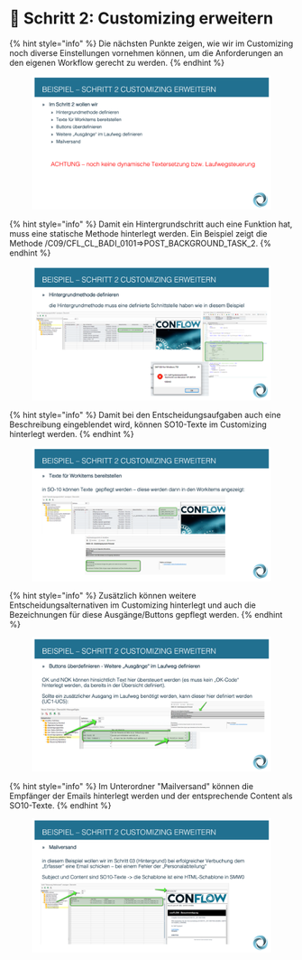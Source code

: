 # 📝 Schritt 2: Customizing erweitern

{% hint style="info" %}
Die nächsten Punkte zeigen, wie wir im Customizing noch diverse Einstellungen vornehmen können, um die Anforderungen an den eigenen Workflow gerecht zu werden.
{% endhint %}

<figure><img src="../../.gitbook/assets/Folie14 (1).png" alt=""><figcaption></figcaption></figure>

{% hint style="info" %}
Damit ein Hintergrundschritt auch eine Funktion hat, muss eine statische Methode hinterlegt werden. Ein Beispiel zeigt die Methode /C09/CFL\_CL\_BADI\_0101=>POST\_BACKGROUND\_TASK\_2.
{% endhint %}

<figure><img src="../../.gitbook/assets/Folie15.png" alt=""><figcaption></figcaption></figure>

{% hint style="info" %}
Damit bei den Entscheidungsaufgaben auch eine Beschreibung eingeblendet wird, können SO10-Texte im Customizing hinterlegt werden.
{% endhint %}

<figure><img src="../../.gitbook/assets/Folie16 (1).png" alt=""><figcaption></figcaption></figure>

{% hint style="info" %}
Zusätzlich können weitere Entscheidungsalternativen im Customizing hinterlegt und auch die Bezeichnungen für diese Ausgänge/Buttons gepflegt werden.
{% endhint %}

<figure><img src="../../.gitbook/assets/Folie17 (2).png" alt=""><figcaption></figcaption></figure>

{% hint style="info" %}
Im Unterordner "Mailversand" können die Empfänger der Emails hinterlegt werden und der entsprechende Content als SO10-Texte.
{% endhint %}

<figure><img src="../../.gitbook/assets/Folie18 (2).png" alt=""><figcaption></figcaption></figure>

